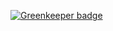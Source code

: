 
[![Greenkeeper badge](https://badges.greenkeeper.io/unshift/yargs-middleware.svg)](https://greenkeeper.io/)
